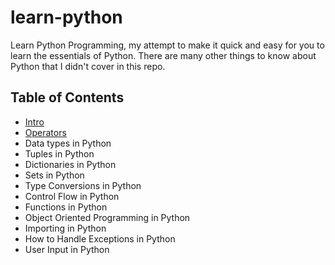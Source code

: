 # learn-python
Learn Python Programming, my attempt to make it quick and easy for you to learn the essentials of Python. There are many other things to know about Python that I didn't cover in this repo.

## Table of Contents
* [Intro](intro.ipynb "Learn Python Programming")
* [Operators](operators.ipynb "Operators in Python")
* Data types in Python
* Tuples in Python
* Dictionaries in Python
* Sets in Python
* Type Conversions in Python
* Control Flow in Python
* Functions in Python
* Object Oriented Programming in Python
* Importing in Python
* How to Handle Exceptions in Python
* User Input in Python
